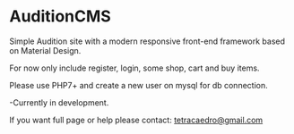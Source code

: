 # <b>AuditionCMS</b>
Simple Audition site with a modern responsive front-end framework based on Material Design.

For now only include register, login, some shop, cart and buy items.

Please use PHP7+ and create a new user on mysql for db connection. 

-Currently in development.

If you want full page or help please contact: tetracaedro@gmail.com
